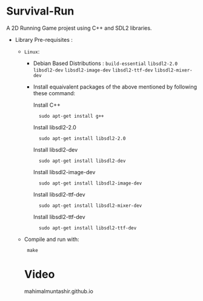 # Survival-Run
A 2D Running Game projest using C++ and SDL2 libraries.
* Library Pre-requisites : 
  * ```Linux```:
    * Debian Based Distributions : 
       ```build-essential``` ```libsdl2-2.0```  ```libsdl2-dev``` ```libsdl2-image-dev``` ```libsdl2-ttf-dev``` ```libsdl2-mixer-dev```
    * Install equaivalent packages of the above mentioned by following these command:
      
      Install C++
      ``` 
        sudo apt-get install g++
      ```
      Install libsdl2-2.0
      ``` 
        sudo apt-get install libsdl2-2.0
      ```
      Install libsdl2-dev
      ``` 
        sudo apt-get install libsdl2-dev
      ```
      Install libsdl2-image-dev
      ``` 
        sudo apt-get install libsdl2-image-dev
      ```
      Install libsdl2-ttf-dev
      ``` 
        sudo apt-get install libsdl2-mixer-dev
      ```
      Install libsdl2-ttf-dev
      ``` 
        sudo apt-get install libsdl2-ttf-dev
      ```

   
  * Compile and run with:
      ```
       make
      ``` 
      # Video 
      mahimalmuntashir.github.io

